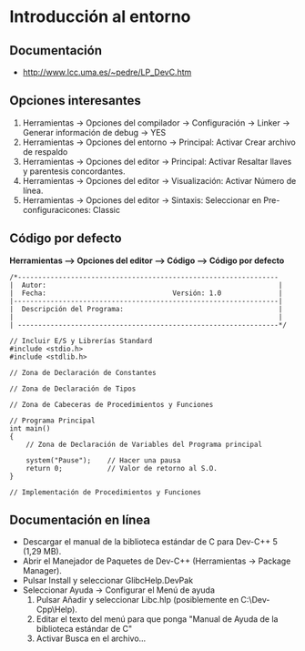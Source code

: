 # Introducción al entorno #

## Documentación ##
  * http://www.lcc.uma.es/~pedre/LP_DevC.htm

## Opciones interesantes ##
  1. Herramientas -> Opciones del compilador -> Configuración -> Linker -> Generar información de debug -> YES
  1. Herramientas -> Opciones del entorno -> Principal: Activar Crear archivo de respaldo
  1. Herramientas -> Opciones del editor -> Principal: Activar Resaltar llaves y parentesis concordantes.
  1. Herramientas -> Opciones del editor -> Visualización: Activar Número de línea.
  1. Herramientas -> Opciones del editor -> Sintaxis: Seleccionar en Pre-configuracicones: Classic

## Código por defecto ##

**Herramientas --> Opciones del editor --> Código --> Código por defecto**

```
/*----------------------------------------------------------------
|  Autor:                                                         |
|  Fecha:                               Versión: 1.0              |
|-----------------------------------------------------------------|
|  Descripción del Programa:                                      |
|                                                                 |
| ----------------------------------------------------------------*/

// Incluir E/S y Librerías Standard
#include <stdio.h>
#include <stdlib.h>

// Zona de Declaración de Constantes

// Zona de Declaración de Tipos

// Zona de Cabeceras de Procedimientos y Funciones

// Programa Principal
int main()
{
    // Zona de Declaración de Variables del Programa principal

    system("Pause");    // Hacer una pausa
    return 0;           // Valor de retorno al S.O.
}

// Implementación de Procedimientos y Funciones
```
## Documentación en línea ##
  * Descargar el manual de la biblioteca estándar de C para Dev-C++ 5 (1,29 MB).
  * Abrir el Manejador de Paquetes de Dev-C++ (Herramientas -> Package Manager).
  * Pulsar Install y seleccionar GlibcHelp.DevPak
  * Seleccionar Ayuda -> Configurar el Menú de ayuda
    1. Pulsar Añadir y seleccionar Libc.hlp (posiblemente en C:\Dev-Cpp\Help).
    1. Editar el texto del menú para que ponga "Manual de Ayuda de la biblioteca estándar de C"
    1. Activar Busca en el archivo...